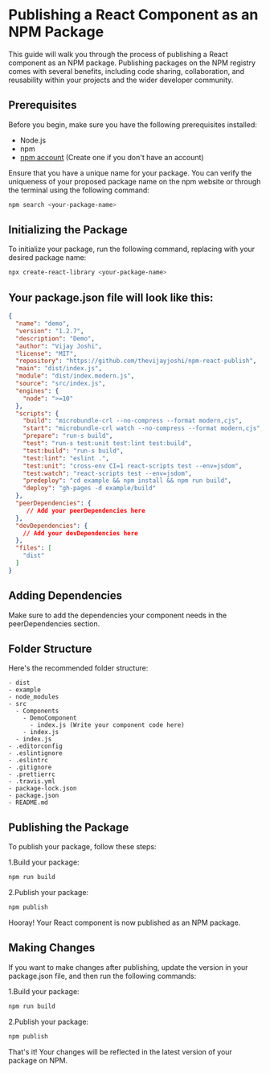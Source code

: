 # Publishing a React Component as an NPM Package

This guide will walk you through the process of publishing a React component as an NPM package. Publishing packages on the NPM registry comes with several benefits, including code sharing, collaboration, and reusability within your projects and the wider developer community.

## Prerequisites

Before you begin, make sure you have the following prerequisites installed:

- Node.js
- npm
- [npm account](https://www.npmjs.com/) (Create one if you don't have an account)

Ensure that you have a unique name for your package. You can verify the uniqueness of your proposed package name on the npm website or through the terminal using the following command:

```bash
npm search <your-package-name>
```

## Initializing the Package

To initialize your package, run the following command, replacing <your-package-name> with your desired package name:

```bash
npx create-react-library <your-package-name>
```

## Your package.json file will look like this:

```json
{
  "name": "demo",
  "version": "1.2.7",
  "description": "Demo",
  "author": "Vijay Joshi",
  "license": "MIT",
  "repository": "https://github.com/thevijayjoshi/npm-react-publish",
  "main": "dist/index.js",
  "module": "dist/index.modern.js",
  "source": "src/index.js",
  "engines": {
    "node": ">=10"
  },
  "scripts": {
    "build": "microbundle-crl --no-compress --format modern,cjs",
    "start": "microbundle-crl watch --no-compress --format modern,cjs",
    "prepare": "run-s build",
    "test": "run-s test:unit test:lint test:build",
    "test:build": "run-s build",
    "test:lint": "eslint .",
    "test:unit": "cross-env CI=1 react-scripts test --env=jsdom",
    "test:watch": "react-scripts test --env=jsdom",
    "predeploy": "cd example && npm install && npm run build",
    "deploy": "gh-pages -d example/build"
  },
  "peerDependencies": {
     // Add your peerDependencies here
  },
  "devDependencies": {
    // Add your devDependencies here
  },
  "files": [
    "dist"
  ]
}
```

## Adding Dependencies

Make sure to add the dependencies your component needs in the peerDependencies section.

## Folder Structure
Here's the recommended folder structure:

```text
- dist
- example
- node_modules
- src
  - Components
    - DemoComponent
      - index.js (Write your component code here)
    - index.js
  - index.js
- .editorconfig
- .eslintignore
- .eslintrc
- .gitignore
- .prettierrc
- .travis.yml
- package-lock.json
- package.json
- README.md
```

## Publishing the Package
To publish your package, follow these steps:

1.Build your package:
```bash
npm run build
```

2.Publish your package:
```bash
npm publish
```

Hooray! Your React component is now published as an NPM package.

## Making Changes
If you want to make changes after publishing, update the version in your package.json file, and then run the following commands:

1.Build your package:
```bash
npm run build
```

2.Publish your package:
```bash
npm publish
```

That's it! Your changes will be reflected in the latest version of your package on NPM.
